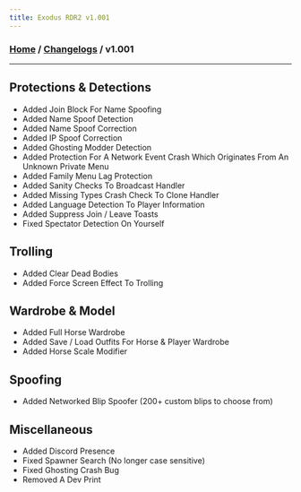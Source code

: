 ```yaml
---
title: Exodus RDR2 v1.001
---
```

### [Home](../../index.md) / [Changelogs](../Changelogs.md) / v1.001
---
## Protections & Detections
- Added Join Block For Name Spoofing
- Added Name Spoof Detection
- Added Name Spoof Correction
- Added IP Spoof Correction
- Added Ghosting Modder Detection
- Added Protection For A Network Event Crash Which Originates From An Unknown Private Menu
- Added Family Menu Lag Protection
- Added Sanity Checks To Broadcast Handler
- Added Missing Types Crash Check To Clone Handler
- Added Language Detection To Player Information
- Added Suppress Join / Leave Toasts
- Fixed Spectator Detection On Yourself

## Trolling
- Added Clear Dead Bodies
- Added Force Screen Effect To Trolling

## Wardrobe & Model
- Added Full Horse Wardrobe
- Added Save / Load Outfits For Horse & Player Wardrobe
- Added Horse Scale Modifier

## Spoofing
- Added Networked Blip Spoofer (200+ custom blips to choose from)

## Miscellaneous
- Added Discord Presence
- Fixed Spawner Search (No longer case sensitive)
- Fixed Ghosting Crash Bug
- Removed A Dev Print
